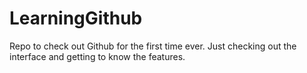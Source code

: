 # LearningGithub
Repo to check out Github for the first time ever. Just checking out the interface and getting to know the features.
